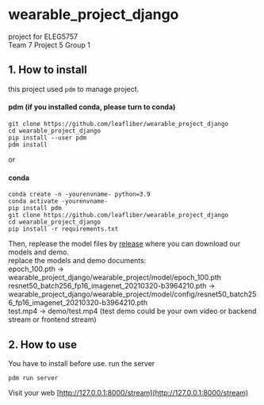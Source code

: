 # wearable_project_django

project for ELEG5757  
Team 7 Project 5 Group 1

## 1. How to install
this project used `pdm` to manage project.

#### pdm (if you installed conda, please turn to conda)
```shell
git clone https://github.com/leafliber/wearable_project_django
cd wearable_project_django
pip install --user pdm
pdm install
```
or
#### conda
```shell
conda create -n -yourenvname- python=3.9
conda activate -yourenvname-
pip install pdm
git clone https://github.com/leafliber/wearable_project_django
cd wearable_project_django
pip install -r requirements.txt
```

Then, replease the model files by [release](https://github.com/leafliber/wearable_project_django/releases) where you can download our models and demo.  
replace the models and demo documents:  
epoch_100.pth -> wearable_project_django/wearable_project/model/epoch_100.pth  
resnet50_batch256_fp16_imagenet_20210320-b3964210.pth -> wearable_project_django/wearable_project/model/config/resnet50_batch256_fp16_imagenet_20210320-b3964210.pth  
test.mp4 -> demo/test.mp4 
(test demo could be your own video or backend stream or frontend stream)


## 2. How to use
You have to install before use.
run the server  
```shell
pdm run server
```
Visit your web [http://127.0.0.1:8000/stream](http://127.0.0.1:8000/stream)
